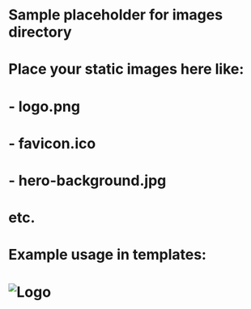 # Sample placeholder for images directory
# Place your static images here like:
# - logo.png
# - favicon.ico
# - hero-background.jpg
# etc.

# Example usage in templates:
# <img src="{% static 'images/logo.png' %}" alt="Logo">